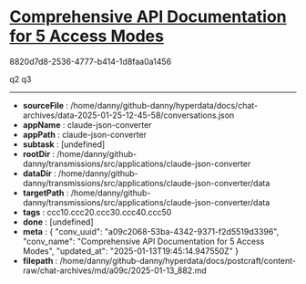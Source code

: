 # [Comprehensive API Documentation for 5 Access Modes](https://claude.ai/chat/a09c2068-53ba-4342-9371-f2d5519d3396)

8820d7d8-2536-4777-b414-1d8faa0a1456

q2 q3

---

* **sourceFile** : /home/danny/github-danny/hyperdata/docs/chat-archives/data-2025-01-25-12-45-58/conversations.json
* **appName** : claude-json-converter
* **appPath** : claude-json-converter
* **subtask** : [undefined]
* **rootDir** : /home/danny/github-danny/transmissions/src/applications/claude-json-converter
* **dataDir** : /home/danny/github-danny/transmissions/src/applications/claude-json-converter/data
* **targetPath** : /home/danny/github-danny/transmissions/src/applications/claude-json-converter/data
* **tags** : ccc10.ccc20.ccc30.ccc40.ccc50
* **done** : [undefined]
* **meta** : {
  "conv_uuid": "a09c2068-53ba-4342-9371-f2d5519d3396",
  "conv_name": "Comprehensive API Documentation for 5 Access Modes",
  "updated_at": "2025-01-13T19:45:14.947550Z"
}
* **filepath** : /home/danny/github-danny/hyperdata/docs/postcraft/content-raw/chat-archives/md/a09c/2025-01-13_882.md